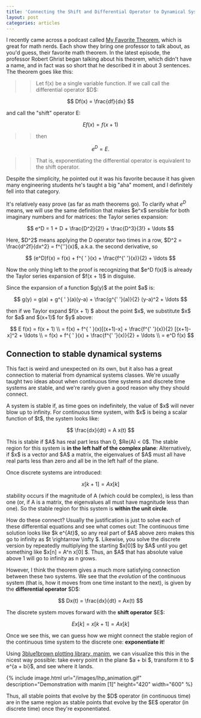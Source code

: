 ```yaml
---
title: 'Connecting the Shift and Differential Operator to Dynamical Systems'
layout: post
categories: articles
---
```


I recently came across a podcast called [My Favorite Theorem](https://kpknudson.com/my-favorite-theorem/), which is great for math nerds.
Each show they bring one professor to talk about, as you'd guess, their favorite math theorem.
In the latest episode, the professor Robert Ghrist began talking about his theorem, which didn't have a name, and in fact was so short that he described it in about 3 sentences.
The theorem goes like this:


>> Let f(x) be a single variable function.
If we call call the differential operator \$D\$:
>>
$$ Df(x) = \frac{df}{dx}  $$
>>
and call the "shift" operator E:  
>>
$$ Ef(x) = f(x+1) $$
>>
>> then  
>>
$$ e^{D} = E. $$
>>
>> That is, exponentiating the differential operator is equivalent to the shift operator.

Despite the simplicity, he pointed out it was his favorite because it has given
many engineering students he's taught a big "aha" moment, and I definitely fell into that category.

It's relatively easy prove (as far as math theorems go).
To clarify what $e^D$ means, we will use the same definition that makes \$e^x\$
sensible for both imaginary numbers and for matrices: the Taylor series expansion:

$$
e^D = 1 + D + \frac{D^2}{2!} + \frac{D^3}{3!} + \ldots
$$  

Here, \$D^2\$ means applying the D operator two times in a row,
\$D^2 = \frac{d^2f}{dx^2} = f^{\'\'}(x)\$,
a.k.a. the second derivative, so

$$
(e^D)f(x) = f(x) + f^{ ' }(x) + \frac{f^{' '}(x)}{2} + \ldots
$$  

Now the only thing left to the proof is recognizing that \$e^D f(x)\$
is already the Taylor series expansion of \$f(x + 1)\$ in disguise.

Since the expansion of a function \$g(y)\$ at the point \$a\$ is:

$$
g(y) = g(a) + g^{ ' }(a)(y-a) + \frac{g^{' '}(a)}{2} (y-a)^2 + \ldots
$$

then if we Taylor expand \$f(x + 1) \$ about the point \$x\$, we substitute \$x\$ for \$a\$
and \$(x+1)\$ for \$y\$ above:

$$
E f(x) = f(x + 1) \\
= f(x) + f^{ ' }(x)[(x+1)-x] + \frac{f^{' '}(x)}{2} [(x+1)-x]^2 + \ldots \\
= f(x) + f^{ ' }(x) + \frac{f^{' '}(x)}{2} + \ldots \\
= e^D f(x)
$$


## Connection to stable dynamical systems

This fact is weird and unexpected on its own, but it also has a great connection
to material from dynamical systems classes.
We're usually taught two ideas about when continuous time systems and
discrete time systems are stable, and we're rarely given a good reason why they should connect.

A system is stable if, as time goes on indefinitely, the value of \$x\$ will never
blow up to infinity.
For continuous time system, with \$x\$ is being a scalar function of \$t$,
the system looks like:

$$
\frac{dx}{dt} = A x(t)
$$

This is stable if \$A\$ has real part less than 0, \$Re(A) < 0\$.
The stable region for this system is **in the left half of the complex plane**:
Alternatively, if \$x\$ is a vector and \$A\$ a matrix, the eigenvalues of \$A\$ must all
  have real parts less than zero and all be in the left half of the plane.


Once discrete systems are introduced:

$$
x[k+1] = A x[k]
$$

stability occurs if the magnitude of A (which could be complex),
is less than one (or, if A is a matrix, the eigenvalues all must have
  magnitude less than one).
So the stable region for this system is **within the unit circle**.

How do these connect?
Usually the justification is just to solve each of these differential equations
and see what comes out:
The continuous time solution looks like \$k e^{At}\$, so any real part of \$A\$ above
zero makes this go to infinity as \$t \rightarrow \infty \$.
Likewise, you solve the discrete version by repeatedly multiplying the starting
\$x[0]\$ by \$A\$ until you get something like \$x[n] = A^n x[0] \$.
Thus, an \$A\$ that has absolute value above 1 will go to infinity as n grows.

However, I think the theorem gives a much more satisfying connection between
these two systems.
We see that the *evolution* of the continuous system (that is, how it moves from
  one time instant to the next), is given by the **differential operator** \$D\$:

$$
Dx(t) = \frac{dx}{dt} = Ax(t)
$$

The discrete system moves forward with the **shift operator** \$E\$:

$$
Ex[k] = x[k+1] = A x[k]
$$

Once we see this, we can guess how we might connect the stable region of the
continuous time system to the discrete one: **exponentiate it**!

Using [3blue1brown plotting library, manim](https://github.com/scottstanie/manim),
we can visualize this this in the nicest way possible: take every point
in the plane \$a + bi \$, transform it to \$ e^{a + bi}\$, and see where it lands.

{% include image.html url="/images/lhp_animation.gif" description="Demonstration with manim [1]" height="420" width="600" %}


Thus, all stable points that evolve by the \$D\$ operator (in continuous time)
 are in the same region as stable points that evolve by the \$E\$ operator
 (in discrete time) once they're exponentiated.  
